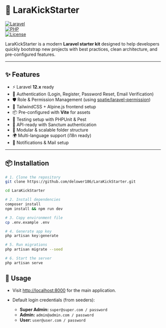 # 🚀 LaraKickStarter  

[![Laravel](https://img.shields.io/badge/Laravel-11.x-FF2D20?logo=laravel)](https://laravel.com/)  
[![PHP](https://img.shields.io/badge/PHP-8.2-777BB4?logo=php)](https://www.php.net/)  
[![License](https://img.shields.io/badge/License-MIT-green.svg)](LICENSE)  

LaraKickStarter is a modern **Laravel starter kit** designed to help developers quickly bootstrap new projects with best practices, clean architecture, and pre-configured features.  

---

## ✨ Features

- ⚡️ Laravel **12.x** ready  
- 🔑 Authentication (Login, Register, Password Reset, Email Verification)  
- 🛡️ Role & Permission Management (using [spatie/laravel-permission](https://github.com/spatie/laravel-permission))  
- 🎨 TailwindCSS + Alpine.js frontend setup  
- 📦 Pre-configured with **Vite** for assets  
- 🧪 Testing setup with PHPUnit & Pest  
- 🔐 API-ready with Sanctum authentication  
- 📂 Modular & scalable folder structure  
- 🌍 Multi-language support (i18n ready)  
- 📨 Notifications & Mail setup  

---

## 📦 Installation

```bash
# 1. Clone the repository
git clone https://github.com/delower186/LaraKickStarter.git

cd LaraKickStarter

# 2. Install dependencies
composer install
npm install && npm run dev

# 3. Copy environment file
cp .env.example .env

# 4. Generate app key
php artisan key:generate

# 5. Run migrations
php artisan migrate --seed

# 6. Start the server
php artisan serve
```

## 📖 Usage

- Visit [http://localhost:8000](http://localhost:8000) for the main application.  

- Default login credentials (from seeders):
  - **Super Admin:** `super@super.com / password`  
  - **Admin:** `admin@admin.com / password`  
  - **User:** `user@user.com / password`
